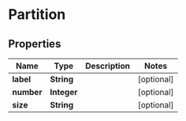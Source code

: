 

# Partition


## Properties

| Name | Type | Description | Notes |
|------------ | ------------- | ------------- | -------------|
|**label** | **String** |  |  [optional] |
|**number** | **Integer** |  |  [optional] |
|**size** | **String** |  |  [optional] |



